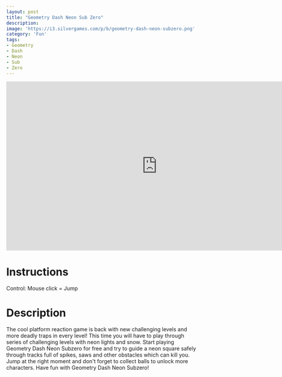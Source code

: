 ```yaml
---
layout: post
title: "Geometry Dash Neon Sub Zero"
description:  
image: 'https://i3.silvergames.com/p/b/geometry-dash-neon-subzero.png'
category: 'Fun'
tags:
- Geometry
- Dash
- Neon
- Sub
- Zero
---
```


<div>
<iframe src="https://www.silvergames.com/en/geometry-dash-neon-subzero/iframe" width="800" height="450" style="margin:0;padding:0;border:0"></iframe>
</div>

# Instructions

Control: Mouse click = Jump

# Description

The cool platform reaction game is back with new challenging levels and more deadly traps in every level! This time you will have to play through series of challenging levels with neon lights and snow. Start playing Geometry Dash Neon Subzero for free and try to guide a neon square safely through tracks full of spikes, saws and other obstacles which can kill you. Jump at the right moment and don't forget to collect balls to unlock more characters. Have fun with Geometry Dash Neon Subzero!
